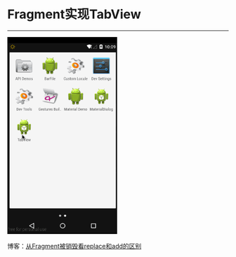 # Fragment实现TabView
----------

<img src="demo.gif" width="250" height="450"/>


博客：[从Fragment被销毁看replace和add的区别](http://blog.fangjie.info/从fragment被销毁看replace和add的区别/)